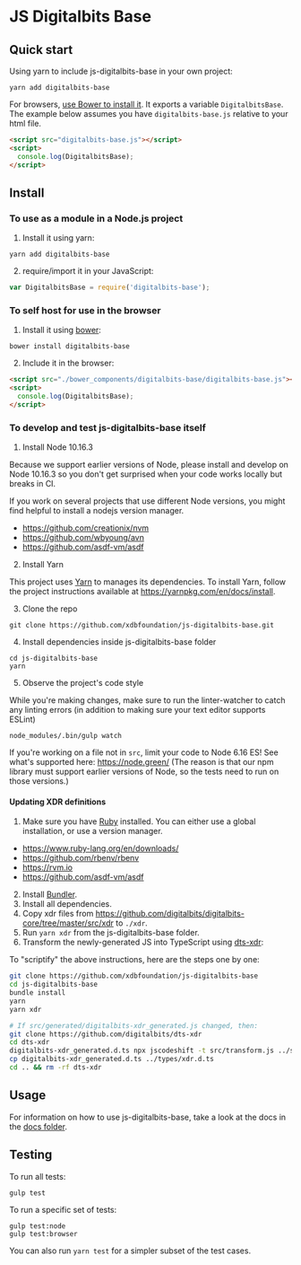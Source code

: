 # JS Digitalbits Base
## Quick start

Using yarn to include js-digitalbits-base in your own project:

```shell
yarn add digitalbits-base
```

For browsers, [use Bower to install it](#to-use-in-the-browser). It exports a
variable `DigitalbitsBase`. The example below assumes you have `digitalbits-base.js`
relative to your html file.

```html
<script src="digitalbits-base.js"></script>
<script>
  console.log(DigitalbitsBase);
</script>
```

## Install

### To use as a module in a Node.js project

1. Install it using yarn:

```shell
yarn add digitalbits-base
```

2. require/import it in your JavaScript:

```js
var DigitalbitsBase = require('digitalbits-base');
```

### To self host for use in the browser

1. Install it using [bower](http://bower.io):

```shell
bower install digitalbits-base
```

2. Include it in the browser:

```html
<script src="./bower_components/digitalbits-base/digitalbits-base.js"></script>
<script>
  console.log(DigitalbitsBase);
</script>
```

### To develop and test js-digitalbits-base itself

1. Install Node 10.16.3

Because we support earlier versions of Node, please install and develop on Node 10.16.3 so you don't get surprised when your code works locally but breaks in CI.

If you work on several projects that use different Node versions, you might find helpful to install a nodejs version manager.

- https://github.com/creationix/nvm
- https://github.com/wbyoung/avn
- https://github.com/asdf-vm/asdf

2. Install Yarn

This project uses [Yarn](https://yarnpkg.com/) to manages its dependencies. To install Yarn, follow the project instructions available at https://yarnpkg.com/en/docs/install.

3. Clone the repo

```shell
git clone https://github.com/xdbfoundation/js-digitalbits-base.git
```

4. Install dependencies inside js-digitalbits-base folder

```shell
cd js-digitalbits-base
yarn
```

5. Observe the project's code style

While you're making changes, make sure to run the linter-watcher to catch any
linting errors (in addition to making sure your text editor supports ESLint)

```shell
node_modules/.bin/gulp watch
```

If you're working on a file not in `src`, limit your code to Node 6.16 ES! See
what's supported here: https://node.green/ (The reason is that our npm library
must support earlier versions of Node, so the tests need to run on those
versions.)

#### Updating XDR definitions

1. Make sure you have [Ruby](https://www.ruby-lang.org/en/) installed. You can
   either use a global installation, or use a version manager.

- https://www.ruby-lang.org/en/downloads/
- https://github.com/rbenv/rbenv
- https://rvm.io
- https://github.com/asdf-vm/asdf

2. Install [Bundler](https://bundler.io).
3. Install all dependencies.
4. Copy xdr files from
   https://github.com/digitalbits/digitalbits-core/tree/master/src/xdr to `./xdr`.
5. Run `yarn xdr` from the js-digitalbits-base folder.
6. Transform the newly-generated JS into TypeScript using [dts-xdr](https://github.com/digitalbits/dts-xdr):

To "scriptify" the above instructions, here are the steps one by one:

```bash
git clone https://github.com/xdbfoundation/js-digitalbits-base
cd js-digitalbits-base
bundle install
yarn
yarn xdr

# If src/generated/digitalbits-xdr_generated.js changed, then:
git clone https://github.com/digitalbits/dts-xdr
cd dts-xdr
digitalbits-xdr_generated.d.ts npx jscodeshift -t src/transform.js ../src/generated/digitalbits-xdr_generated.js
cp digitalbits-xdr_generated.d.ts ../types/xdr.d.ts
cd .. && rm -rf dts-xdr
```

## Usage

For information on how to use js-digitalbits-base, take a look at the docs in the
[docs folder](./docs).

## Testing

To run all tests:

```shell
gulp test
```

To run a specific set of tests:

```shell
gulp test:node
gulp test:browser
```

You can also run `yarn test` for a simpler subset of the test cases.